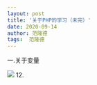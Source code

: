 ```yaml
---
layout: post
title: '关于PHP的学习（未完）'
date: 2020-09-14
author: 范隆德
tags:  范隆德 
---
```

   一.关于变量

![](D:\blog\blog-img\1.jpg)
12.